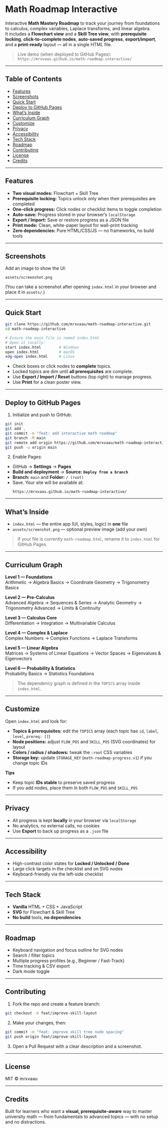 # Math Roadmap Interactive

Interactive **Math Mastery Roadmap** to track your journey from foundations to calculus, complex variables, Laplace transforms, and linear algebra.  
It includes a **Flowchart view** and a **Skill Tree view**, with **prerequisite locking**, **click-to-complete nodes**, **auto-saved progress**, **export/import**, and a **print-ready** layout — all in a single HTML file.

> Live demo (when deployed to GitHub Pages): `https://mrxvaau.github.io/math-roadmap-interactive/`

---

## Table of Contents

- [Features](#features)
- [Screenshots](#screenshots)
- [Quick Start](#quick-start)
- [Deploy to GitHub Pages](#deploy-to-github-pages)
- [What’s Inside](#whats-inside)
- [Curriculum Graph](#curriculum-graph)
- [Customize](#customize)
- [Privacy](#privacy)
- [Accessibility](#accessibility)
- [Tech Stack](#tech-stack)
- [Roadmap](#roadmap)
- [Contributing](#contributing)
- [License](#license)
- [Credits](#credits)

---

## Features

- **Two visual modes:** Flowchart + Skill Tree
- **Prerequisite locking:** Topics unlock only when their prerequisites are completed
- **One-click progress:** Click nodes or checklist items to toggle completion
- **Auto-save:** Progress stored in your browser’s `localStorage`
- **Export / Import:** Save or restore progress as a JSON file
- **Print mode:** Clean, white-paper layout for wall-print tracking
- **Zero dependencies:** Pure HTML/CSS/JS — no frameworks, no build tools

---

## Screenshots

Add an image to show the UI:

```
assets/screenshot.png
```

(You can take a screenshot after opening `index.html` in your browser and place it in `assets/`.)

---

## Quick Start

```bash
git clone https://github.com/mrxvaau/math-roadmap-interactive.git
cd math-roadmap-interactive

# Ensure the main file is named index.html
# Open it locally:
start index.html        # Windows
open index.html         # macOS
xdg-open index.html     # Linux
```

- Check boxes or click nodes to **complete** topics.
- Locked topics are dim until **all prerequisites** are complete.
- Use **Export / Import / Reset** buttons (top right) to manage progress.
- Use **Print** for a clean poster view.

---

## Deploy to GitHub Pages

1. Initialize and push to GitHub:

```bash
git init
git add .
git commit -m "feat: add interactive math roadmap"
git branch -M main
git remote add origin https://github.com/mrxvaau/math-roadmap-interactive.git
git push -u origin main
```

2. Enable Pages:

- GitHub → **Settings** → **Pages**
- **Build and deployment** → **Source: `Deploy from a branch`**
- **Branch:** `main` and **Folder:** `/ (root)`
- Save. Your site will be available at:
  ```
  https://mrxvaau.github.io/math-roadmap-interactive/
  ```

---

## What’s Inside

- `index.html` — the entire app (UI, styles, logic) in **one** file  
- `assets/screenshot.png` — optional preview image (add your own)

> If your file is currently `math-roadmap.html`, rename it to `index.html` for GitHub Pages.

---

## Curriculum Graph

**Level 1 — Foundations**  
Arithmetic → Algebra Basics → Coordinate Geometry → Trigonometry Basics

**Level 2 — Pre-Calculus**  
Advanced Algebra → Sequences & Series → Analytic Geometry → Trigonometry Advanced → Limits & Continuity

**Level 3 — Calculus Core**  
Differentiation → Integration → Multivariable Calculus

**Level 4 — Complex & Laplace**  
Complex Numbers → Complex Functions → Laplace Transforms

**Level 5 — Linear Algebra**  
Matrices → Systems of Linear Equations → Vector Spaces → Eigenvalues & Eigenvectors

**Level 6 — Probability & Statistics**  
Probability Basics → Statistics Foundations

> The dependency graph is defined in the `TOPICS` array inside `index.html`.

---

## Customize

Open `index.html` and look for:

- **Topics & prerequisites:** edit the `TOPICS` array (each topic has `id`, `label`, `level`, `prereq: []`)
- **Node positions:** adjust `FLOW_POS` and `SKILL_POS` (SVG coordinates) for layout
- **Colors / radius / shadows:** tweak the `:root` CSS variables
- **Storage key:** update `STORAGE_KEY` (`math-roadmap-progress.v1`) if you change topic IDs

**Tips**
- Keep topic **IDs stable** to preserve saved progress
- If you add nodes, place them in both `FLOW_POS` and `SKILL_POS`

---

## Privacy

- All progress is kept **locally** in your browser via `localStorage`
- No analytics, no external calls, no cookies
- Use **Export** to back up progress as a `.json` file

---

## Accessibility

- High-contrast color states for **Locked / Unlocked / Done**
- Large click targets in the checklist and on SVG nodes
- Keyboard-friendly via the left-side checklist

---

## Tech Stack

- **Vanilla** HTML + CSS + JavaScript
- **SVG** for Flowchart & Skill Tree
- **No build** tools, **no dependencies**

---

## Roadmap

- Keyboard navigation and focus outline for SVG nodes
- Search / filter topics
- Multiple progress profiles (e.g., Beginner / Fast-Track)
- Time tracking & CSV export
- Dark mode toggle

---

## Contributing

1. Fork the repo and create a feature branch:

```bash
git checkout -b feat/improve-skill-layout
```

2. Make your changes, then:

```bash
git commit -m "feat: improve skill tree node spacing"
git push origin feat/improve-skill-layout
```

3. Open a Pull Request with a clear description and a screenshot.

---

## License

MIT © mrxvaau

---

## Credits

Built for learners who want a **visual, prerequisite-aware** way to master university math — from fundamentals to advanced topics — with no setup and no distractions.
